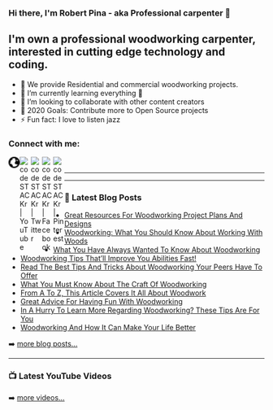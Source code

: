 <!--
**woodworking-rob/woodworking-rob** is a ✨ _special_ ✨ repository because its `README.md` (this file) appears on your GitHub profile.

Here are some ideas to get you started:

- 🔭 We provide Residential and commercial woodworking projects.
- 🌱 I’m currently learning everything.
- 👯 I’m looking to collaborate with other content creators.
- 🤔 I’m looking for help with ...
- 💬 Ask me about ...
- 📫 How to reach me: ...
- 😄 Pronouns: ...
- ⚡ Fun fact: ...
-->



### Hi there, I'm Robert Pina - aka Professional carpenter 👋
## I'm own a professional woodworking carpenter, interested in cutting edge technology and coding.

- 🔭 We provide Residential and commercial woodworking projects.
- 🌱 I’m currently learning everything 🤣
- 👯 I’m looking to collaborate with other content creators
- 💬 2020 Goals: Contribute more to Open Source projects
- ⚡ Fun fact: I love to listen jazz


### Connect with me:

[<img align="left" alt="codeSTACKr.com" width="22px" src="https://raw.githubusercontent.com/iconic/open-iconic/master/svg/globe.svg" />][website]
[<img align="left" alt="codeSTACKr | YouTube" width="22px" src="https://cdn.jsdelivr.net/npm/simple-icons@v3/icons/youtube.svg" />][youtube]
[<img align="left" alt="codeSTACKr | Twitter" width="22px" src="https://cdn.jsdelivr.net/npm/simple-icons@v3/icons/twitter.svg" />][twitter]
[<img align="left" alt="codeSTACKr | Facebook" width="22px" src="https://cdn.jsdelivr.net/npm/simple-icons@v3/icons/facebook.svg" />][facebook]
[<img align="left" alt="codeSTACKr | Pinterest" width="22px" src="https://cdn.jsdelivr.net/npm/simple-icons@v3/icons/pinterest.svg" />][pinterest]

<br />

---

---

### 📕 Latest Blog Posts

<!-- BLOG-POST-LIST:START -->
- [Great Resources For Woodworking Project Plans And Designs](https://www.woodworkcenter.com/great-resources-for-woodworking-project-plans-and-designs-2/)
- [Woodworking: What You Should Know About Working With Woods](https://www.woodworkcenter.com/woodworking-what-you-should-know-about-working-with-woods-3/)
- [What You Have Always Wanted To Know About Woodworking](https://www.woodworkcenter.com/what-you-have-always-wanted-to-know-about-woodworking-3/)
- [Woodworking Tips That’ll Improve You Abilities Fast!](https://www.woodworkcenter.com/woodworking-tips-thatll-improve-you-abilities-fast-2/)
- [Read The Best Tips And Tricks About Woodworking Your Peers Have To Offer](https://www.woodworkcenter.com/read-the-best-tips-and-tricks-about-woodworking-your-peers-have-to-offer-2/)
- [What You Must Know About The Craft Of Woodworking](https://www.woodworkcenter.com/what-you-must-know-about-the-craft-of-woodworking-2/)
- [From A To Z, This Article Covers It All About Woodwork](https://www.woodworkcenter.com/from-a-to-z-this-article-covers-it-all-about-woodwork-3/)
- [Great Advice For Having Fun With Woodworking](https://www.woodworkcenter.com/great-advice-for-having-fun-with-woodworking-2/)
- [In A Hurry To Learn More Regarding Woodworking? These Tips Are For You](https://www.woodworkcenter.com/in-a-hurry-to-learn-more-regarding-woodworking-these-tips-are-for-you-3/)
- [Woodworking And How It Can Make Your Life Better](https://www.woodworkcenter.com/woodworking-and-how-it-can-make-your-life-better-7/)
<!-- BLOG-POST-LIST:END -->

➡️ [more blog posts...](https://www.woodworkcenter.com)

---

### 📺 Latest YouTube Videos
➡️ [more videos...](https://www.youtube.com/channel/UC_ZbjWiZQVpodGs4IdTFr4Q)


[website]: https://www.woodworkcenter.com
[twitter]: https://twitter.com/Woodworking_Rob
[youtube]: https://www.youtube.com/channel/UC_ZbjWiZQVpodGs4IdTFr4Q
[facebook]: https://www.facebook.com/Woodworking-100258031964332
[pinterest]: https://www.pinterest.com/Woodworking_Rob
